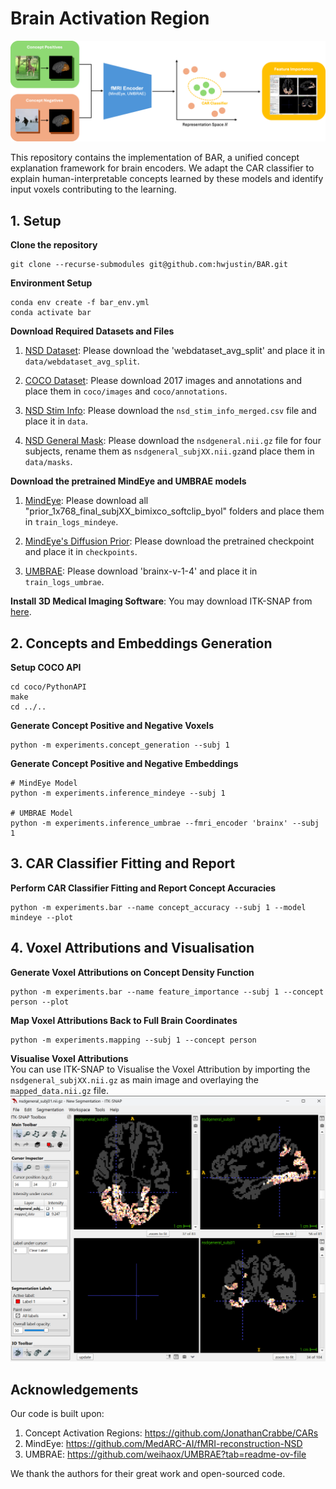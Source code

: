 # Brain Activation Region

![image](main_figure.png "Brain Activation Region")

This repository contains the implementation of BAR, a unified concept explanation framework for brain encoders. We adapt the CAR classifier to explain human-interpretable concepts learned by these models and identify input voxels contributing to the learning. 

## 1. Setup
**Clone the repository**
```shell
git clone --recurse-submodules git@github.com:hwjustin/BAR.git
```

**Environment Setup**

```shell
conda env create -f bar_env.yml
conda activate bar
```

**Download Required Datasets and Files**

1. [NSD Dataset](https://huggingface.co/datasets/pscotti/naturalscenesdataset/tree/main): Please download the 'webdataset_avg_split' and place it in `data/webdataset_avg_split`.

2. [COCO Dataset](https://cocodataset.org/#download): Please download 2017 images and annotations and place them in `coco/images` and `coco/annotations`.

3. [NSD Stim Info](https://natural-scenes-dataset.s3.amazonaws.com/index.html#nsddata/experiments/nsd/): Please download the `nsd_stim_info_merged.csv` file and place it in `data`.

4. [NSD General Mask](https://natural-scenes-dataset.s3.amazonaws.com/index.html#nsddata/ppdata/subj01/func1pt8mm/roi/): Please download the `nsdgeneral.nii.gz` file for four subjects, rename them as `nsdgeneral_subjXX.nii.gz`and place them in `data/masks`.

**Download the pretrained MindEye and UMBRAE models**

1. [MindEye](https://huggingface.co/datasets/pscotti/naturalscenesdataset/tree/main/mindeye_models): Please download all "prior_1x768_final_subjXX_bimixco_softclip_byol" folders and place them in `train_logs_mindeye`.

2. [MindEye's Diffusion Prior](https://huggingface.co/nousr/conditioned-prior/tree/main/vit-l-14/aesthetic): Please download the pretrained checkpoint and place it in `checkpoints`.

3. [UMBRAE](https://huggingface.co/datasets/weihaox/umbrae/tree/main/train_logs): Please download 'brainx-v-1-4' and place it in `train_logs_umbrae`.


**Install 3D Medical Imaging Software**: You may download ITK-SNAP from [here](http://www.itksnap.org/pmwiki/pmwiki.php).

## 2. Concepts and Embeddings Generation

**Setup COCO API**
```shell
cd coco/PythonAPI
make
cd ../..
```

**Generate Concept Positive and Negative Voxels**
```shell
python -m experiments.concept_generation --subj 1
```

**Generate Concept Positive and Negative Embeddings**
```shell
# MindEye Model
python -m experiments.inference_mindeye --subj 1

# UMBRAE Model
python -m experiments.inference_umbrae --fmri_encoder 'brainx' --subj 1
```

## 3. CAR Classifier Fitting and Report
**Perform CAR Classifier Fitting and Report Concept Accuracies**
```shell
python -m experiments.bar --name concept_accuracy --subj 1 --model mindeye --plot
```

## 4. Voxel Attributions and Visualisation
**Generate Voxel Attributions on Concept Density Function**
```shell
python -m experiments.bar --name feature_importance --subj 1 --concept person --plot
```

**Map Voxel Attributions Back to Full Brain Coordinates**
```shell
python -m experiments.mapping --subj 1 --concept person
```

**Visualise Voxel Attributions** \
You can use ITK-SNAP to Visualise the Voxel Attribution by importing the `nsdgeneral_subjXX.nii.gz` as main image and overlaying the `mapped_data.nii.gz` file. \
![image](itk_snap_example.png "ITK-SNAP Example")

## Acknowledgements

Our code is built upon:
1. Concept Activation Regions: https://github.com/JonathanCrabbe/CARs
2. MindEye: https://github.com/MedARC-AI/fMRI-reconstruction-NSD
3. UMBRAE: https://github.com/weihaox/UMBRAE?tab=readme-ov-file


We thank the authors for their great work and open-sourced code.